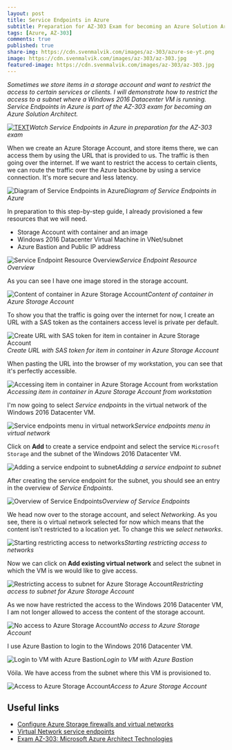 ```yaml
---
layout: post
title: Service Endpoints in Azure
subtitle: Preparation for AZ-303 Exam for becoming an Azure Solution Architect - Service Endpoints
tags: [Azure, AZ-303]
comments: true
published: true
share-img: https://cdn.svenmalvik.com/images/az-303/azure-se-yt.png
image: https://cdn.svenmalvik.com/images/az-303/az-303.jpg
featured-image: https://cdn.svenmalvik.com/images/az-303/az-303.jpg
---
```


*Sometimes we store items in a storage account and want to restrict the access to certain services or clients. I will demonstrate how to restrict the access to a subnet where a Windows 2016 Datacenter VM is running. Service Endpoints in Azure is part of the AZ-303 exam for becoming an Azure Solution Architect.*

[![TEXT](https://cdn.svenmalvik.com/images/az-303/azure-se-yt.jpg "AZ-303: Service Endpoints in Azure")](https://www.youtube.com/watch?v=w1Sx9Jcwa0k)*Watch Service Endpoints in Azure in preparation for the AZ-303 exam*


When we create an Azure Storage Account, and store items there, we can access them by using the URL that is provided to us. The traffic is then going over the internet. If we want to restrict the access to certain clients, we can route the traffic over the Azure backbone by using a service connection. It's more secure and less latency.

![Diagram of Service Endpoints in Azure](https://cdn.svenmalvik.com/images/az-303/az-303-sc-14.jpg)*Diagram of Service Endpoints in Azure*

In preparation to this step-by-step guide, I already provisioned a few resources that we will need.

- Storage Account with container and an image
- Windows 2016 Datacenter Virtual Machine in VNet/subnet
- Azure Bastion and Public IP address

![Service Endpoint Resource Overview](https://cdn.svenmalvik.com/images/az-303/az-303-sc-0.jpg)*Service Endpoint Resource Overview*

As you can see I have one image stored in the storage account.

![Content of container in Azure Storage Account](https://cdn.svenmalvik.com/images/az-303/az-303-sc-1.jpg)*Content of container in Azure Storage Account*

To show you that the traffic is going over the internet for now, I create an URL with a SAS token as the containers access level is private per default.

![Create URL with SAS token for item in container in Azure Storage Account](https://cdn.svenmalvik.com/images/az-303/az-303-sc-2.jpg)*Create URL with SAS token for item in container in Azure Storage Account*

When pasting the URL into the browser of my workstation, you can see that it's perfectly accessible.

![Accessing item in container in Azure Storage Account from workstation](https://cdn.svenmalvik.com/images/az-303/az-303-sc-3.jpg)*Accessing item in container in Azure Storage Account from workstation*

I'm now going to select *Service endpoints* in the virtual network of the Windows 2016 Datacenter VM.

![Service endpoints menu in virtual network](https://cdn.svenmalvik.com/images/az-303/az-303-sc-5.jpg)*Service endpoints menu in virtual network*

Click on **Add** to create a service endpoint and select the service `Microsoft Storage` and the subnet of the Windows 2016 Datacenter VM.

![Adding a service endpoint to subnet](https://cdn.svenmalvik.com/images/az-303/az-303-sc-6.jpg)*Adding a service endpoint to subnet*

After creating the service endpoint for the subnet, you should see an entry in the overview of *Service Endpoints*.

![Overview of Service Endpoints](https://cdn.svenmalvik.com/images/az-303/az-303-sc-7.jpg)*Overview of Service Endpoints*

We head now over to the storage account, and select *Networking*. As you see, there is o virtual network selected for now which means that the content isn't restricted to a location yet. To change this we *select networks*.

![Starting restricting access to networks](https://cdn.svenmalvik.com/images/az-303/az-303-sc-8.jpg)*Starting restricting access to networks*

Now we can click on **Add existing virtual network** and select the subnet in which the VM is we would like to give access.

![Restricting access to subnet for Azure Storage Account](https://cdn.svenmalvik.com/images/az-303/az-303-sc-9.jpg)*Restricting access to subnet for Azure Storage Account*

As we now have restricted the access to the Windows 2016 Datacenter VM, I am not longer allowed to access the content of the storage account.

![No access to Azure Storage Account](https://cdn.svenmalvik.com/images/az-303/az-303-sc-10.jpg)*No access to Azure Storage Account*

I use Azure Bastion to login to the Windows 2016 Datacenter VM.

![Login to VM with Azure Bastion](https://cdn.svenmalvik.com/images/az-303/az-303-sc-11.jpg)*Login to VM with Azure Bastion*

Vóila. We have access from the subnet where this VM is provisioned to.

![Access to Azure Storage Account](https://cdn.svenmalvik.com/images/az-303/az-303-sc-12.jpg)*Access to Azure Storage Account*

## Useful links

- [Configure Azure Storage firewalls and virtual networks](https://docs.microsoft.com/en-us/azure/storage/common/storage-network-security?toc=/azure/virtual-network/toc.json#grant-access-from-a-virtual-network?WT.mc_id=AZ-MVP-5004080)
- [Virtual Network service endpoints](https://docs.microsoft.com/en-us/azure/virtual-network/virtual-network-service-endpoints-overview?WT.mc_id=AZ-MVP-5004080)
- [Exam AZ-303: Microsoft Azure Architect Technologies](https://docs.microsoft.com/en-us/learn/certifications/exams/az-303?WT.mc_id=AZ-MVP-5004080)